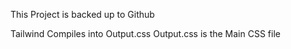 This Project is backed up to Github

Tailwind Compiles into Output.css
Output.css is the Main CSS file
